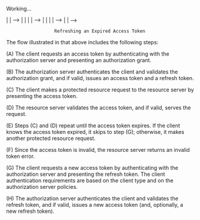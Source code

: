 Working...

  <!-- +--------+                                           +---------------+ -->
  <!-- |        |--(A)------- Authorization Grant --------->|               | -->
  <!-- |        |                                           |               | -->
  <!-- |        |<-(B)----------- Access Token -------------|               | -->
  <!-- |        |               & Refresh Token             |               | -->
  <!-- |        |                                           |               | -->
  <!-- |        |                            +----------+   |               | -->
  <!-- |        |--(C)---- Access Token ---->|          |   |               | -->
  <!-- |        |                            |          |   |               | -->
  <!-- |        |<-(D)- Protected Resource --| Resource |   | Authorization | -->
  <!-- | Client |                            |  Server  |   |     Server    | -->
  <!-- |        |--(E)---- Access Token ---->|          |   |               | -->
  <!-- |        |                            |          |   |               | -->
  <!-- |        |<-(F)- Invalid Token Error -|          |   |               | -->
  <!-- |        |                            +----------+   |               | -->
  <!-- |        |                                           |               | -->
  <!-- |        |--(G)----------- Refresh Token ----------->|               | -->
  <!-- |        |                                           |               | -->
  <!-- |        |<-(H)----------- Access Token -------------|               | -->
  <!-- +--------+           & Optional Refresh Token        +---------------+ -->

                      Refreshing an Expired Access Token

The flow illustrated in that above includes the following steps:

(A) The client requests an access token by authenticating with the
authorization server and presenting an authorization grant.

(B) The authorization server authenticates the client and validates
the authorization grant, and if valid, issues an access token
and a refresh token.

(C) The client makes a protected resource request to the resource
server by presenting the access token.

(D) The resource server validates the access token, and if valid,
serves the request.

(E) Steps (C) and (D) repeat until the access token expires. If the
client knows the access token expired, it skips to step (G);
otherwise, it makes another protected resource request.

(F) Since the access token is invalid, the resource server returns
an invalid token error.

(G) The client requests a new access token by authenticating with
the authorization server and presenting the refresh token. The
client authentication requirements are based on the client type
and on the authorization server policies.

(H) The authorization server authenticates the client and validates
the refresh token, and if valid, issues a new access token (and,
optionally, a new refresh token).

